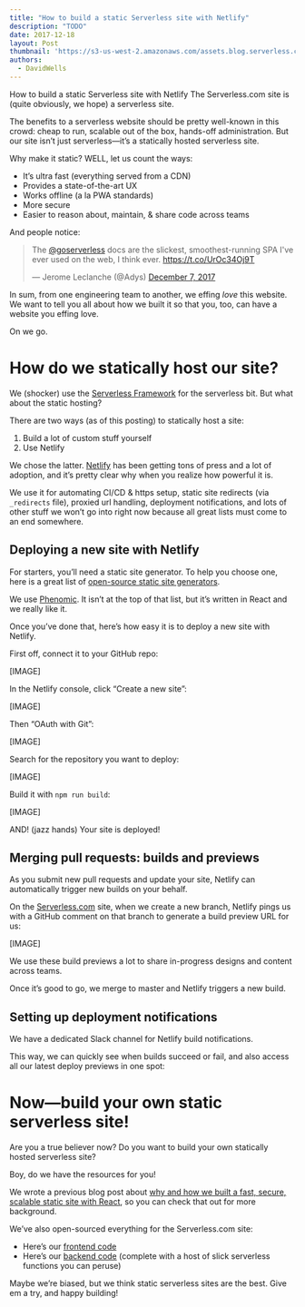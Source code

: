 ```yaml
---
title: "How to build a static Serverless site with Netlify"
description: "TODO"
date: 2017-12-18
layout: Post
thumbnail: 'https://s3-us-west-2.amazonaws.com/assets.blog.serverless.com/netlify/netlify-squarelogo.png'
authors:
  - DavidWells
---
```


How to build a static Serverless site with Netlify
The Serverless.com site is (quite obviously, we hope) a serverless site.

The benefits to a serverless website should be pretty well-known in this crowd: cheap to run, scalable out of the box, hands-off administration. But our site isn’t just serverless—it’s a statically hosted serverless site.

Why make it static? WELL, let us count the ways:
- It’s ultra fast (everything served from a CDN)
- Provides a state-of-the-art UX
- Works offline (a la PWA standards)
- More secure
- Easier to reason about, maintain, & share code across teams

And people notice:
<blockquote class="twitter-tweet" data-lang="en"><p lang="en" dir="ltr">The <a href="https://twitter.com/goserverless?ref_src=twsrc%5Etfw">@goserverless</a> docs are the slickest, smoothest-running SPA I&#39;ve ever used on the web, I think ever. <a href="https://t.co/UrOc34Oj9T">https://t.co/UrOc34Oj9T</a></p>&mdash; Jerome Leclanche (@Adys) <a href="https://twitter.com/Adys/status/938785908286947329?ref_src=twsrc%5Etfw">December 7, 2017</a></blockquote>
<script async src="https://platform.twitter.com/widgets.js" charset="utf-8"></script>

In sum, from one engineering team to another, we effing *love* this website. We want to tell you all about how we built it so that you, too, can have a website you effing love.

On we go.

# How do we statically host our site?
We (shocker) use the [Serverless Framework](https://serverless.com/framework/) for the serverless bit. But what about the static hosting?

There are two ways (as of this posting) to statically host a site:
1. Build a lot of custom stuff yourself
2. Use Netlify

We chose the latter. [Netlify](https://www.netlify.com/) has been getting tons of press and a lot of adoption, and it’s pretty clear why when you realize how powerful it is.

We use it for automating CI/CD & https setup, static site redirects (via `_redirects` file), proxied url handling, deployment notifications, and lots of other stuff we won’t go into right now because all great lists must come to an end somewhere.
## Deploying a new site with Netlify
For starters, you’ll need a static site generator. To help you choose one, here is a great list of [open-source static site generators](https://www.staticgen.com/).

We use [Phenomic](https://phenomic.io/). It isn’t at the top of that list, but it’s written in React and we really like it.

Once you’ve done that, here’s how easy it is to deploy a new site with Netlify.

First off, connect it to your GitHub repo:

[IMAGE]

In the Netlify console, click “Create a new site”:

[IMAGE]

Then “OAuth with Git”:

[IMAGE]

Search for the repository you want to deploy:

[IMAGE]

Build it with `npm run build`:

[IMAGE]

AND! (jazz hands) Your site is deployed!

## Merging pull requests: builds and previews
As you submit new pull requests and update your site, Netlify can automatically trigger new builds on your behalf.

On the [Serverless.com](https://www.serverless.com) site, when we create a new branch, Netlify pings us with a GitHub comment on that branch to generate a build preview URL for us:

[IMAGE]

We use these build previews a lot to share in-progress designs and content across teams.

Once it’s good to go, we merge to master and Netlify triggers a new build.

## Setting up deployment notifications
We have a dedicated Slack channel for Netlify build notifications.

This way, we can quickly see when builds succeed or fail, and also access all our latest deploy previews in one spot:

# Now—build your own static serverless site!
Are you a true believer now? Do you want to build your own statically hosted serverless site?

Boy, do we have the resources for you!

We wrote a previous blog post about [why and how we built a fast, secure, scalable static site with React](https://serverless.com/blog/how-to-create-a-fast-secure-and-scalable-open-source-blog-with-react-markdown/), so you can check that out for more background.

We’ve also open-sourced everything for the Serverless.com site:
- Here’s our [frontend code](https://github.com/serverless/site/tree/master/src)
- Here’s our [backend code](https://github.com/serverless/site/tree/master/backend) (complete with a host of slick serverless functions you can peruse)

Maybe we’re biased, but we think static serverless sites are the best. Give em a try, and happy building!
